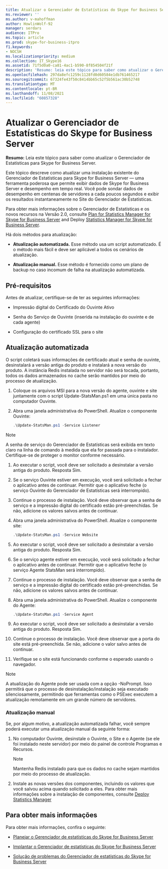 ```yaml
---
title: Atualizar o Gerenciador de Estatísticas do Skype for Business Server
ms.reviewer: ''
ms.author: v-mahoffman
author: HowlinWolf-92
manager: serdars
audience: ITPro
ms.topic: article
ms.prod: skype-for-business-itpro
f1.keywords:
- NOCSH
ms.localizationpriority: medium
ms.collection: IT_Skype16
ms.assetid: 71f5d0a0-ca81-4ac1-b590-8f854504f21f
description: 'Resumo: leia este tópico para saber como atualizar o Gerenciador de Estatísticas para Skype for Business Server.'
ms.openlocfilehash: 297da8efc1259c1128fd0d60584e1db761465217
ms.sourcegitcommit: 67324fe43f50c8414bb65c52f5b561ac30b52748
ms.translationtype: MT
ms.contentlocale: pt-BR
ms.lasthandoff: 11/08/2021
ms.locfileid: "60857328"
---
```

# <a name="upgrade-statistics-manager-for-skype-for-business-server"></a>Atualizar o Gerenciador de Estatísticas do Skype for Business Server
 
**Resumo:** Leia este tópico para saber como atualizar o Gerenciador de Estatísticas para Skype for Business Server.
  
Este tópico descreve como atualizar uma instalação existente do Gerenciador de Estatísticas para Skype for Business Server — uma ferramenta poderosa que permite exibir dados de Skype for Business Server e desempenho em tempo real. Você pode sondar dados de desempenho em centenas de servidores a cada poucos segundos e exibir os resultados instantaneamente no Site do Gerenciador de Estatísticas. 
  
Para obter mais informações sobre o Gerenciador de Estatísticas e os novos recursos na Versão 2.0, consulte [Plan for Statistics Manager for Skype for Business Server](plan.md) and Deploy [Statistics Manager for Skype for Business Server](deploy.md).
  
Há dois métodos para atualização:
  
- **Atualização automatizada.** Esse método usa um script automatizado. É o método mais fácil e deve ser aplicável a todos os cenários de atualização.
    
- **Atualização manual.** Esse método é fornecido como um plano de backup no caso incomum de falha na atualização automatizada.
    
## <a name="prerequisites"></a>Pré-requisitos

Antes de atualizar, certifique-se de ter as seguintes informações:
  
- Impressão digital do Certificado do Ouvinte Ativo
    
- Senha do Serviço de Ouvinte (inserida na instalação do ouvinte e de cada agente)
    
- Configuração do certificado SSL para o site
    
## <a name="automated-upgrade"></a>Atualização automatizada

O script coletará suas informações de certificado atual e senha de ouvinte, desinstalará a versão antiga do produto e instalará a nova versão do produto. A instância Redis instalada no servidor não será tocada, portanto, todos os dados armazenados no cache serão mantidos por meio do processo de atualização.
  
1. Coloque os arquivos MSI para a nova versão do agente, ouvinte e site juntamente com o script Update-StatsMan.ps1 em uma única pasta no computador Ouvinte.
    
2. Abra uma janela administrativa do PowerShell. Atualize o componente Ouvinte:
    
   ```PowerShell
   .\Update-StatsMan.ps1 -Service Listener
   ```

> [!NOTE]
> A senha de serviço do Gerenciador de Estatísticas será exibida em texto claro na linha de comando à medida que ela for passada para o instalador. Certifique-se de proteger o monitor conforme necessário. 
  
1. Ao executar o script, você deve ser solicitado a desinstalar a versão antiga do produto. Resposta Sim.
    
2. Se o serviço Ouvinte estiver em execução, você será solicitado a fechar o aplicativo antes de continuar. Permitir que o aplicativo feche (o serviço Ouvinte do Gerenciador de Estatísticas será interrompido).
    
3. Continue o processo de instalação. Você deve observar que a senha de serviço e a impressão digital do certificado estão pré-preenchidas. Se não, adicione os valores salvos antes de continuar.
    
4. Abra uma janela administrativa do PowerShell. Atualize o componente site:
    
   ```PowerShell
   .\Update-StatsMan.ps1 -Service Website
   ```

5. Ao executar o script, você deve ser solicitado a desinstalar a versão antiga do produto. Resposta Sim.
    
6. Se o serviço agente estiver em execução, você será solicitado a fechar o aplicativo antes de continuar. Permitir que o aplicativo feche (o serviço Agente StatsMan será interrompido).
    
7. Continue o processo de instalação. Você deve observar que a senha de serviço e a impressão digital do certificado estão pré-preenchidas. Se não, adicione os valores salvos antes de continuar.
    
8. Abra uma janela administrativa do PowerShell. Atualize o componente do Agente:
    
   ```PowerShell
   .\Update-StatsMan.ps1 -Service Agent
   ```

9. Ao executar o script, você deve ser solicitado a desinstalar a versão antiga do produto. Resposta Sim.
    
10. Continue o processo de instalação. Você deve observar que a porta do site está pré-preenchida. Se não, adicione o valor salvo antes de continuar.
    
11. Verifique se o site está funcionando conforme o esperado usando o navegador.
    
> [!NOTE]
> A atualização do Agente pode ser usada com a opção -NoPrompt. Isso permitirá que o processo de desinstalação/instalação seja executado silenciosamente, permitindo que ferramentas como o PSExec executem a atualização remotamente em um grande número de servidores. 
  
### <a name="manual-upgrade"></a>Atualização manual

Se, por algum motivo, a atualização automatizada falhar, você sempre poderá executar uma atualização manual da seguinte forma:
  
1. No computador Ouvinte, desinstale o Ouvinte, o Site e o Agente (se ele foi instalado neste servidor) por meio do painel de controle Programas e Recursos. 
    
    > [!NOTE]
    >  Mantenha Redis instalado para que os dados no cache sejam mantidos por meio do processo de atualização.
  
2. Instale as novas versões dos componentes, incluindo os valores que você salvou acima quando solicitado a eles. Para obter mais informações sobre a instalação de componentes, consulte [Deploy Statistics Manager](deploy.md#BKMK_Deploy)

    
## <a name="for-more-information"></a>Para obter mais informações
<a name="BKMK_Fixed"> </a>

Para obter mais informações, confira o seguinte:
  
- [Planejar o Gerenciador de estatísticas do Skype for Business Server](plan.md)
    
- [Implantar o Gerenciador de estatísticas do Skype for Business Server](deploy.md)
    
- [Solução de problemas do Gerenciador de estatísticas do Skype for Business Server](troubleshoot.md)
